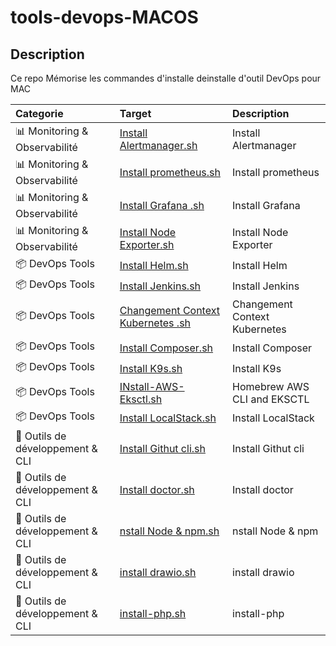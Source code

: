 # tools-devops-MACOS
## Description

Ce repo Mémorise les commandes d'installe deinstalle d'outil DevOps pour MAC

| Categorie| Target | Description|
| :--- | :---  | :---   |
| 📊 Monitoring & Observabilité | [Install Alertmanager.sh](https://github.com/lmalta/tools-devops-MACOS/blob/main/Install%20Alertmanager.sh) | Install Alertmanager | 
| 📊 Monitoring & Observabilité | [Install prometheus.sh](https://github.com/lmalta/tools-devops-MACOS/blob/main/Install%20prometheus.sh) | Install prometheus | 
| 📊 Monitoring & Observabilité | [Install Grafana .sh](https://github.com/lmalta/tools-devops-MACOS/blob/main/Install%20Grafana%20.sh) | Install Grafana | 
| 📊 Monitoring & Observabilité | [Install Node Exporter.sh](https://github.com/lmalta/tools-devops-MACOS/blob/main/Install%20Node%20Exporter.sh) | Install Node Exporter | 
| 📦 DevOps Tools| [Install Helm.sh](https://github.com/lmalta/tools-devops-MACOS/blob/main/Install%20Helm%20.sh) | Install Helm | 
| 📦 DevOps Tools| [Install Jenkins.sh](https://github.com/lmalta/tools-devops-MACOS/blob/main/Install%20Jenkins.sh) | Install Jenkins | 
| 📦 DevOps Tools| [Changement Context Kubernetes .sh](https://github.com/lmalta/tools-devops-MACOS/blob/main/Changement%20Context%20Kubernetes%20.sh) | Changement Context Kubernetes | 
| 📦 DevOps Tools| [Install Composer.sh](https://github.com/lmalta/tools-devops-MACOS/blob/main/Install%20Composer.sh) | Install Composer | 
| 📦 DevOps Tools| [Install K9s.sh](https://github.com/lmalta/tools-devops-MACOS/blob/main/Install%20K9s.sh) | Install K9s | 
| 📦 DevOps Tools| [INstall-AWS-Eksctl.sh ](https://github.com/lmalta/tools-devops-MACOS/blob/main/INstall-AWS-Eksctl.sh ) | Homebrew AWS CLI and EKSCTL | 
| 📦 DevOps Tools| [Install LocalStack.sh](https://github.com/lmalta/tools-devops-MACOS/blob/main/Install%20LocalStack.sh) | Install LocalStack | 
| 🧰 Outils de développement & CLI| [Install Githut cli.sh](https://github.com/lmalta/tools-devops-MACOS/blob/main/Install%20Githut%20cli.sh) | Install Githut cli | 
| 🧰 Outils de développement & CLI| [Install doctor.sh](https://github.com/lmalta/tools-devops-MACOS/blob/main/Install%20doctor.sh) | Install doctor | 
| 🧰 Outils de développement & CLI| [nstall Node & npm.sh](https://github.com/lmalta/tools-devops-MACOS/blob/main/nstall%20Node%20&%20npm.sh) | nstall Node & npm | 
| 🧰 Outils de développement & CLI| [install drawio.sh](https://github.com/lmalta/tools-devops-MACOS/blob/main/install%20drawio.sh) | install drawio | 
| 🧰 Outils de développement & CLI| [install-php.sh](https://github.com/lmalta/tools-devops-MACOS/blob/main/install-php.sh) | install-php | 
